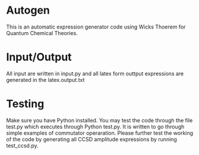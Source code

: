 # Autogen
This is an automatic expression generator code using Wicks Thoerem for Quantum Chemical Theories.
# Input/Output
All input are written in input.py and all latex form outtput expressions are generated in the latex.output.txt

# Testing 
Make sure you have Python installed. 
You may test the code through the file test.py which executes through Python test.py. 
It is written to go through simple examples of commutator operaration. 
Please further test the working of the code by generating all CCSD amplitude expressions by running test_ccsd.py.
 
